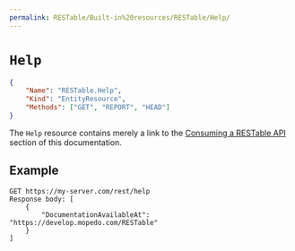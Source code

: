 ```yaml
---
permalink: RESTable/Built-in%20resources/RESTable/Help/
---
```


# `Help`

```json
{
    "Name": "RESTable.Help",
    "Kind": "EntityResource",
    "Methods": ["GET", "REPORT", "HEAD"]
}
```

The `Help` resource contains merely a link to the [Consuming a RESTable API](../../Consuming%20a%20RESTable%20API/Introduction) section of this documentation.

## Example

```
GET https://my-server.com/rest/help
Response body: [
    {
        "DocumentationAvailableAt": "https://develop.mopedo.com/RESTable"
    }
]
```

